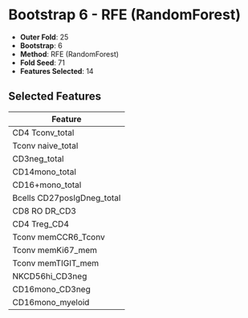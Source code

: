 # Bootstrap 6 - RFE (RandomForest)

- **Outer Fold**: 25
- **Bootstrap**: 6
- **Method**: RFE (RandomForest)
- **Fold Seed**: 71
- **Features Selected**: 14

## Selected Features

| Feature |
|---------|
| CD4 Tconv_total |
| Tconv naive_total |
| CD3neg_total |
| CD14mono_total |
| CD16+mono_total |
| Bcells CD27posIgDneg_total |
| CD8 RO DR_CD3 |
| CD4 Treg_CD4 |
| Tconv memCCR6_Tconv |
| Tconv memKi67_mem |
| Tconv memTIGIT_mem |
| NKCD56hi_CD3neg |
| CD16mono_CD3neg |
| CD16mono_myeloid |
